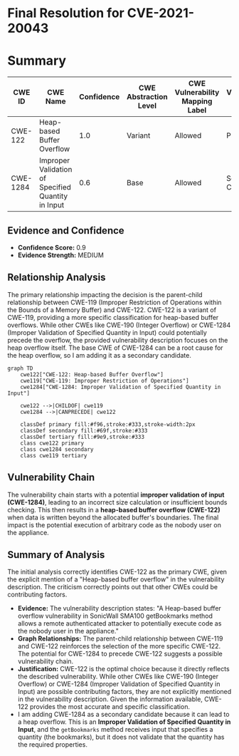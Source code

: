 # Final Resolution for CVE-2021-20043

# Summary
| CWE ID | CWE Name | Confidence | CWE Abstraction Level | CWE Vulnerability Mapping Label | CWE-Vulnerability Mapping Notes |
|---|---|---|---|---|---|
| CWE-122 | Heap-based Buffer Overflow | 1.0 | Variant | Allowed | Primary CWE |
| CWE-1284 | Improper Validation of Specified Quantity in Input | 0.6 | Base | Allowed | Secondary Candidate |

## Evidence and Confidence

*   **Confidence Score:** 0.9
*   **Evidence Strength:** MEDIUM

## Relationship Analysis
The primary relationship impacting the decision is the parent-child relationship between CWE-119 (Improper Restriction of Operations within the Bounds of a Memory Buffer) and CWE-122. CWE-122 is a variant of CWE-119, providing a more specific classification for heap-based buffer overflows. While other CWEs like CWE-190 (Integer Overflow) or CWE-1284 (Improper Validation of Specified Quantity in Input) could potentially precede the overflow, the provided vulnerability description focuses on the heap overflow itself. The base CWE of CWE-1284 can be a root cause for the heap overflow, so I am adding it as a secondary candidate.

```mermaid
graph TD
    cwe122["CWE-122: Heap-based Buffer Overflow"]
    cwe119["CWE-119: Improper Restriction of Operations"]
    cwe1284["CWE-1284: Improper Validation of Specified Quantity in Input"]
    
    cwe122 -->|CHILDOF| cwe119
    cwe1284 -->|CANPRECEDE| cwe122
    
    classDef primary fill:#f96,stroke:#333,stroke-width:2px
    classDef secondary fill:#69f,stroke:#333
    classDef tertiary fill:#9e9,stroke:#333
    class cwe122 primary
    class cwe1284 secondary
    class cwe119 tertiary
```

## Vulnerability Chain
The vulnerability chain starts with a potential **improper validation of input (CWE-1284)**, leading to an incorrect size calculation or insufficient bounds checking. This then results in a **heap-based buffer overflow (CWE-122)** when data is written beyond the allocated buffer's boundaries. The final impact is the potential execution of arbitrary code as the nobody user on the appliance.

## Summary of Analysis
The initial analysis correctly identifies CWE-122 as the primary CWE, given the explicit mention of a "Heap-based buffer overflow" in the vulnerability description. The criticism correctly points out that other CWEs could be contributing factors.

*   **Evidence:** The vulnerability description states: "A Heap-based buffer overflow vulnerability in SonicWall SMA100 getBookmarks method allows a remote authenticated attacker to potentially execute code as the nobody user in the appliance."
*   **Graph Relationships:** The parent-child relationship between CWE-119 and CWE-122 reinforces the selection of the more specific CWE-122. The potential for CWE-1284 to precede CWE-122 suggests a possible vulnerability chain.
*   **Justification:** CWE-122 is the optimal choice because it directly reflects the described vulnerability. While other CWEs like CWE-190 (Integer Overflow) or CWE-1284 (Improper Validation of Specified Quantity in Input) are possible contributing factors, they are not explicitly mentioned in the vulnerability description. Given the information available, CWE-122 provides the most accurate and specific classification.
*   I am adding CWE-1284 as a secondary candidate because it can lead to a heap overflow. This is an **Improper Validation of Specified Quantity in Input**, and the `getBookmarks` method receives input that specifies a quantity (the bookmarks), but it does not validate that the quantity has the required properties.